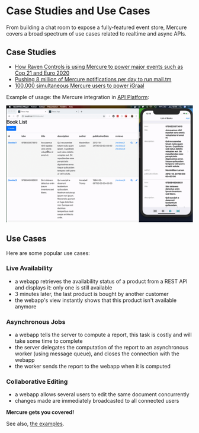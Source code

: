 
# Case Studies and Use Cases

From building a chat room to expose a fully-featured event store, Mercure covers a broad spectrum of use cases related to realtime and async APIs.

## Case Studies

* [How Raven Controls is using Mercure to power major events such as Cop 21 and Euro 2020](https://api-platform.com/con/2022/conferences/real-time-and-beyond-with-mercure/)
* [Pushing 8 million of Mercure notifications per day to run mail.tm](https://les-tilleuls.coop/en/blog/mail-tm-mercure-rocks-and-api-platform)
* [100,000 simultaneous Mercure users to power iGraal](https://speakerdeck.com/dunglas/mercure-real-time-for-php-made-easy?slide=52)

Example of usage: the Mercure integration in [API Platform](https://api-platform.com/docs/client-generator):

![API Platform screencast](https://raw.githubusercontent.com/api-platform/docs/3.1/create-client/images/create-client-demo.gif)

## Use Cases

Here are some popular use cases:

### Live Availability

* a webapp retrieves the availability status of a product from a REST API and displays it: only one is still available
* 3 minutes later, the last product is bought by another customer
* the webapp's view instantly shows that this product isn't available anymore

### Asynchronous Jobs

* a webapp tells the server to compute a report, this task is costly and will take some time to complete
* the server delegates the computation of the report to an asynchronous worker (using message queue), and closes the connection with the webapp
* the worker sends the report to the webapp when it is computed

### Collaborative Editing

* a webapp allows several users to edit the same document concurrently
* changes made are immediately broadcasted to all connected users

**Mercure gets you covered!**

See also, [the examples](../ecosystem/awesome.md#examples).
